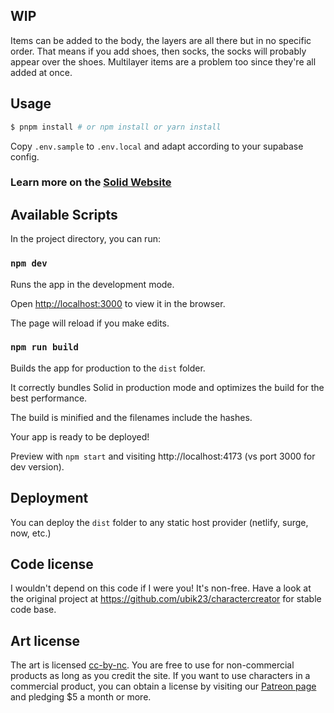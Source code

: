 ## WIP

Items can be added to the body, the layers are all there but in no specific order. That means if you add shoes, then socks, the socks will probably appear over the shoes. Multilayer items are a problem too since they're all added at once.

## Usage

```sh
$ pnpm install # or npm install or yarn install
```

Copy `.env.sample` to `.env.local` and adapt according to your supabase config.

### Learn more on the [Solid Website](https://solidjs.com)

## Available Scripts

In the project directory, you can run:

### `npm dev`

Runs the app in the development mode.

Open [http://localhost:3000](http://localhost:3000) to view it in the browser.

The page will reload if you make edits.

### `npm run build`

Builds the app for production to the `dist` folder.

It correctly bundles Solid in production mode and optimizes the build for the best performance.

The build is minified and the filenames include the hashes.

Your app is ready to be deployed!

Preview with `npm start` and visiting http://localhost:4173 (vs port 3000 for dev version).

## Deployment

You can deploy the `dist` folder to any static host provider (netlify, surge, now, etc.)

## Code license

I wouldn't depend on this code if I were you! It's non-free. Have a look at the original project at https://github.com/ubik23/charactercreator for stable code base.

## Art license

The art is licensed <a href='https://creativecommons.org/licenses/by-nc/2.0/' target='_blank'>cc-by-nc</a>. You are free to use for non-commercial products as long as you credit the site. If you want to use characters in a commercial product, you can obtain a license by visiting our <a href='https://www.patreon.com/charactercreator' target='_blank'>Patreon page</a> and pledging $5 a month or more.
